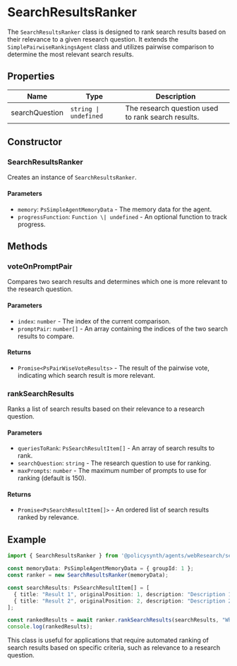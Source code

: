 # SearchResultsRanker

The `SearchResultsRanker` class is designed to rank search results based on their relevance to a given research question. It extends the `SimplePairwiseRankingsAgent` class and utilizes pairwise comparison to determine the most relevant search results.

## Properties

| Name            | Type                          | Description                                      |
|-----------------|-------------------------------|--------------------------------------------------|
| searchQuestion  | `string \| undefined`         | The research question used to rank search results. |

## Constructor

### SearchResultsRanker

Creates an instance of `SearchResultsRanker`.

#### Parameters

- `memory`: `PsSimpleAgentMemoryData` - The memory data for the agent.
- `progressFunction`: `Function \| undefined` - An optional function to track progress.

## Methods

### voteOnPromptPair

Compares two search results and determines which one is more relevant to the research question.

#### Parameters

- `index`: `number` - The index of the current comparison.
- `promptPair`: `number[]` - An array containing the indices of the two search results to compare.

#### Returns

- `Promise<PsPairWiseVoteResults>` - The result of the pairwise vote, indicating which search result is more relevant.

### rankSearchResults

Ranks a list of search results based on their relevance to a research question.

#### Parameters

- `queriesToRank`: `PsSearchResultItem[]` - An array of search results to rank.
- `searchQuestion`: `string` - The research question to use for ranking.
- `maxPrompts`: `number` - The maximum number of prompts to use for ranking (default is 150).

#### Returns

- `Promise<PsSearchResultItem[]>` - An ordered list of search results ranked by relevance.

## Example

```typescript
import { SearchResultsRanker } from '@policysynth/agents/webResearch/searchResultsRanker.js';

const memoryData: PsSimpleAgentMemoryData = { groupId: 1 };
const ranker = new SearchResultsRanker(memoryData);

const searchResults: PsSearchResultItem[] = [
  { title: "Result 1", originalPosition: 1, description: "Description 1", url: "http://example.com/1", date: "2023-10-01" },
  { title: "Result 2", originalPosition: 2, description: "Description 2", url: "http://example.com/2", date: "2023-10-02" }
];

const rankedResults = await ranker.rankSearchResults(searchResults, "What is the best way to learn TypeScript?");
console.log(rankedResults);
```

This class is useful for applications that require automated ranking of search results based on specific criteria, such as relevance to a research question.